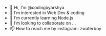 - 👋 Hi, I’m @codingbyarshya
- 👀 I’m interested in Web Dev & coding
- 🌱 I’m currently learning Node.js
- 💞️ I’m looking to collaborate on ...
- 📫 How to reach me by instagram: zwaterboy

<!---
codingbyarshya/codingbyarshya is a ✨ special ✨ repository because its `README.md` (this file) appears on your GitHub profile.
You can click the Preview link to take a look at your changes.
--->
